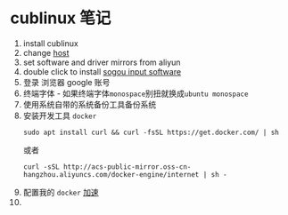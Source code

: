 # cublinux 笔记
1. install cublinux
2. change [host](https://raw.githubusercontent.com/racaljk/hosts/master/hosts)
3. set software and driver mirrors from aliyun
4. double click to install [sogou input software](http://pinyin.sogou.com/linux/download.php?f=linux&bit=64)
5. 登录 浏览器 google 账号
6. 终端字体 - 如果终端字体`monospace`别扭就换成`ubuntu monospace`
7. 使用系统自带的系统备份工具备份系统
8. 安装开发工具 `docker`
    ```
    sudo apt install curl && curl -fsSL https://get.docker.com/ | sh
    ```
    或者
    ```
    curl -sSL http://acs-public-mirror.oss-cn-hangzhou.aliyuncs.com/docker-engine/internet | sh -
    ```
9. 配置我的 `docker` [加速](https://cr.console.aliyun.com/?#/docker/booster)
10. 
